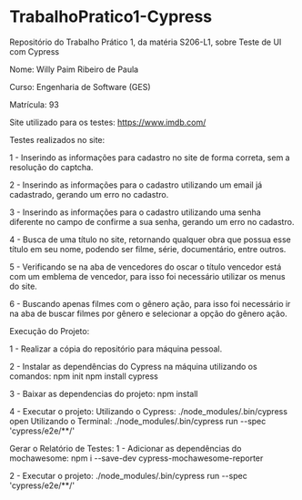 # TrabalhoPratico1-Cypress
Repositório do Trabalho Prático 1, da matéria S206-L1, sobre Teste de UI com Cypress

Nome: Willy Paim Ribeiro de Paula

Curso: Engenharia de Software (GES)

Matrícula: 93

Site utilizado para os testes: https://www.imdb.com/

Testes realizados no site:

1 - Inserindo as informações para cadastro no site de forma correta, sem a resolução do captcha.

2 - Inserindo as informações para o cadastro utilizando um email já cadastrado, gerando um erro no cadastro.

3 - Inserindo as informações para o cadastro utilizando uma senha diferente no campo de confirme a sua senha, gerando um erro no cadastro.

4 - Busca de uma título no site, retornando qualquer obra que possua esse título em seu nome, podendo ser filme, série, documentário, entre outros.

5 - Verificando se na aba de vencedores do oscar o título vencedor está com um emblema de vencedor, para isso foi necessário utilizar os menus do site.

6 - Buscando apenas filmes com o gênero ação, para isso foi necessário ir na aba de buscar filmes por gênero e selecionar a opção do gênero ação.


Execução do Projeto:

1 - Realizar a cópia do repositório para máquina pessoal.

2 - Instalar as dependências do Cypress na máquina utilizando os comandos:
    npm init
    npm install cypress

3 - Baixar as dependencias do projeto:
    npm install

4 - Executar o projeto:
    Utilizando o Cypress: ./node_modules/.bin/cypress open
    Utilizando o Terminal: ./node_modules/.bin/cypress run --spec 'cypress/e2e/**/'


Gerar o Relatório de Testes:
1 - Adicionar as dependências do mochawesome:
    npm i --save-dev cypress-mochawesome-reporter

2 - Executar o projeto:
    ./node_modules/.bin/cypress run --spec 'cypress/e2e/**/'
